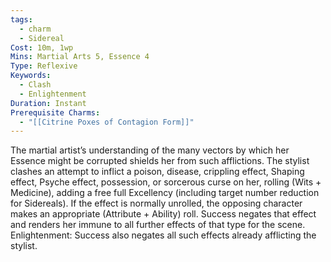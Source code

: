 ```yaml
---
tags:
  - charm
  - Sidereal
Cost: 10m, 1wp
Mins: Martial Arts 5, Essence 4
Type: Reflexive
Keywords:
  - Clash
  - Enlightenment
Duration: Instant
Prerequisite Charms:
  - "[[Citrine Poxes of Contagion Form]]"
---
```

The martial artist’s understanding of the many vectors by which her Essence might be corrupted shields her from such afflictions. The stylist clashes an attempt to inflict a poison, disease, crippling effect, Shaping effect, Psyche effect, possession, or sorcerous curse on her, rolling (Wits + Medicine), adding a free full Excellency (including target number reduction for Sidereals). If the effect is normally unrolled, the opposing character makes an appropriate (Attribute + Ability) roll. Success negates that effect and renders her immune to all further effects of that type for the scene. Enlightenment: Success also negates all such effects already afflicting the stylist.